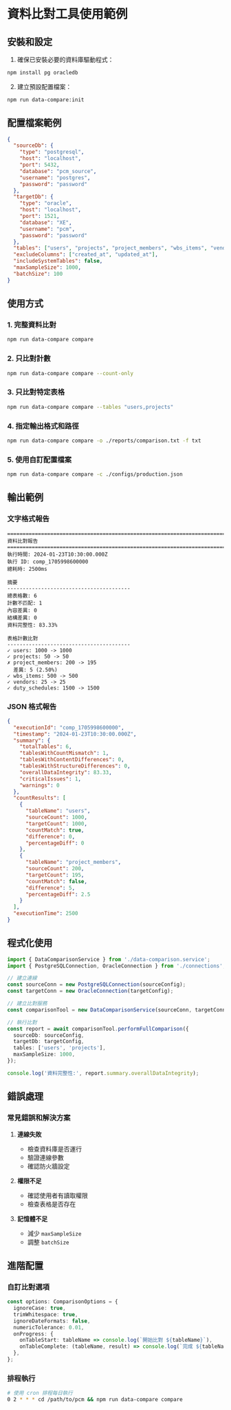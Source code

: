 # 資料比對工具使用範例

## 安裝和設定

1. 確保已安裝必要的資料庫驅動程式：

```bash
npm install pg oracledb
```

2. 建立預設配置檔案：

```bash
npm run data-compare:init
```

## 配置檔案範例

```json
{
  "sourceDb": {
    "type": "postgresql",
    "host": "localhost",
    "port": 5432,
    "database": "pcm_source",
    "username": "postgres",
    "password": "password"
  },
  "targetDb": {
    "type": "oracle",
    "host": "localhost",
    "port": 1521,
    "database": "XE",
    "username": "pcm",
    "password": "password"
  },
  "tables": ["users", "projects", "project_members", "wbs_items", "vendors", "duty_schedules"],
  "excludeColumns": ["created_at", "updated_at"],
  "includeSystemTables": false,
  "maxSampleSize": 1000,
  "batchSize": 100
}
```

## 使用方式

### 1. 完整資料比對

```bash
npm run data-compare compare
```

### 2. 只比對計數

```bash
npm run data-compare compare --count-only
```

### 3. 只比對特定表格

```bash
npm run data-compare compare --tables "users,projects"
```

### 4. 指定輸出格式和路徑

```bash
npm run data-compare compare -o ./reports/comparison.txt -f txt
```

### 5. 使用自訂配置檔案

```bash
npm run data-compare compare -c ./configs/production.json
```

## 輸出範例

### 文字格式報告

```
================================================================================
資料比對報告
================================================================================
執行時間: 2024-01-23T10:30:00.000Z
執行 ID: comp_1705998600000
總耗時: 2500ms

摘要
----------------------------------------
總表格數: 6
計數不匹配: 1
內容差異: 0
結構差異: 0
資料完整性: 83.33%

表格計數比對
----------------------------------------
✓ users: 1000 -> 1000
✓ projects: 50 -> 50
✗ project_members: 200 -> 195
  差異: 5 (2.50%)
✓ wbs_items: 500 -> 500
✓ vendors: 25 -> 25
✓ duty_schedules: 1500 -> 1500
```

### JSON 格式報告

```json
{
  "executionId": "comp_1705998600000",
  "timestamp": "2024-01-23T10:30:00.000Z",
  "summary": {
    "totalTables": 6,
    "tablesWithCountMismatch": 1,
    "tablesWithContentDifferences": 0,
    "tablesWithStructureDifferences": 0,
    "overallDataIntegrity": 83.33,
    "criticalIssues": 1,
    "warnings": 0
  },
  "countResults": [
    {
      "tableName": "users",
      "sourceCount": 1000,
      "targetCount": 1000,
      "countMatch": true,
      "difference": 0,
      "percentageDiff": 0
    },
    {
      "tableName": "project_members",
      "sourceCount": 200,
      "targetCount": 195,
      "countMatch": false,
      "difference": 5,
      "percentageDiff": 2.5
    }
  ],
  "executionTime": 2500
}
```

## 程式化使用

```typescript
import { DataComparisonService } from './data-comparison.service';
import { PostgreSQLConnection, OracleConnection } from './connections';

// 建立連線
const sourceConn = new PostgreSQLConnection(sourceConfig);
const targetConn = new OracleConnection(targetConfig);

// 建立比對服務
const comparisonTool = new DataComparisonService(sourceConn, targetConn);

// 執行比對
const report = await comparisonTool.performFullComparison({
  sourceDb: sourceConfig,
  targetDb: targetConfig,
  tables: ['users', 'projects'],
  maxSampleSize: 1000,
});

console.log('資料完整性:', report.summary.overallDataIntegrity);
```

## 錯誤處理

### 常見錯誤和解決方案

1. **連線失敗**
   - 檢查資料庫是否運行
   - 驗證連線參數
   - 確認防火牆設定

2. **權限不足**
   - 確認使用者有讀取權限
   - 檢查表格是否存在

3. **記憶體不足**
   - 減少 `maxSampleSize`
   - 調整 `batchSize`

## 進階配置

### 自訂比對選項

```typescript
const options: ComparisonOptions = {
  ignoreCase: true,
  trimWhitespace: true,
  ignoreDateFormats: false,
  numericTolerance: 0.01,
  onProgress: {
    onTableStart: tableName => console.log(`開始比對 ${tableName}`),
    onTableComplete: (tableName, result) => console.log(`完成 ${tableName}`),
  },
};
```

### 排程執行

```bash
# 使用 cron 排程每日執行
0 2 * * * cd /path/to/pcm && npm run data-compare compare
```
